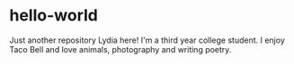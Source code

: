 # hello-world
Just another repository
Lydia here! I'm a third year college student. 
I enjoy Taco Bell and love animals, photography and writing poetry.
